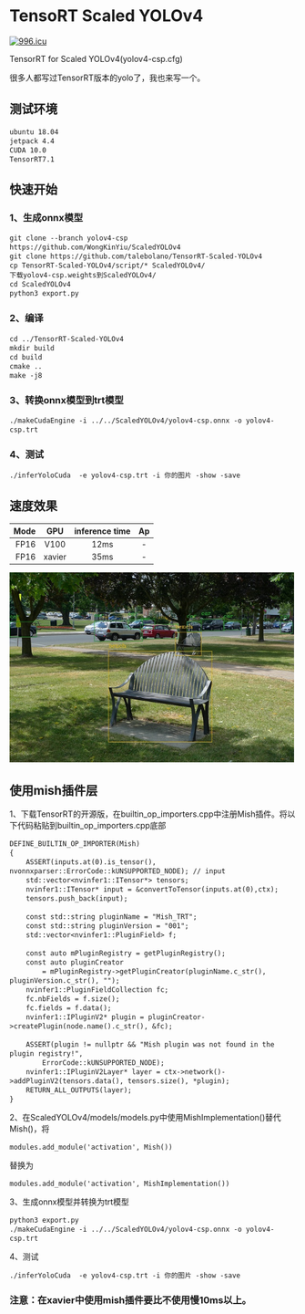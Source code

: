 # TensoRT Scaled YOLOv4


<a href="https://996.icu"><img src="https://img.shields.io/badge/link-996.icu-red.svg" alt="996.icu" /></a>


TensorRT for Scaled YOLOv4(yolov4-csp.cfg)

很多人都写过TensorRT版本的yolo了，我也来写一个。

## 测试环境

    ubuntu 18.04 
    jetpack 4.4
    CUDA 10.0
    TensorRT7.1

## 快速开始

### 1、生成onnx模型
	git clone --branch yolov4-csp https://github.com/WongKinYiu/ScaledYOLOv4
	git clone https://github.com/talebolano/TensorRT-Scaled-YOLOv4
	cp TensorRT-Scaled-YOLOv4/script/* ScaledYOLOv4/
	下载yolov4-csp.weights到ScaledYOLOv4/
	cd ScaledYOLOv4
	python3 export.py



### 2、编译
 
	cd ../TensorRT-Scaled-YOLOv4
    mkdir build 
    cd build
    cmake ..
    make -j8

### 3、转换onnx模型到trt模型

    ./makeCudaEngine -i ../../ScaledYOLOv4/yolov4-csp.onnx -o yolov4-csp.trt

### 4、测试

    ./inferYoloCuda  -e yolov4-csp.trt -i 你的图片 -show -save

## 速度效果

 Mode | GPU | inference time | Ap
---:|:---:|:---:|:---:
FP16 | V100 | 12ms | -
FP16 | xavier  | 35ms | -


<img src="./data/result.jpg" width="500px"></img>

## 使用mish插件层

1、下载TensorRT的开源版，在builtin_op_importers.cpp中注册Mish插件。将以下代码粘贴到builtin_op_importers.cpp底部

	DEFINE_BUILTIN_OP_IMPORTER(Mish)
	{
    	ASSERT(inputs.at(0).is_tensor(),  nvonnxparser::ErrorCode::kUNSUPPORTED_NODE); // input
    	std::vector<nvinfer1::ITensor*> tensors;
    	nvinfer1::ITensor* input = &convertToTensor(inputs.at(0),ctx);
    	tensors.push_back(input);
    
    	const std::string pluginName = "Mish_TRT";
    	const std::string pluginVersion = "001";
    	std::vector<nvinfer1::PluginField> f;

    	const auto mPluginRegistry = getPluginRegistry();
    	const auto pluginCreator
    	    = mPluginRegistry->getPluginCreator(pluginName.c_str(), pluginVersion.c_str(), "");
    	nvinfer1::PluginFieldCollection fc;
    	fc.nbFields = f.size();
    	fc.fields = f.data();
    	nvinfer1::IPluginV2* plugin = pluginCreator->createPlugin(node.name().c_str(), &fc);

    	ASSERT(plugin != nullptr && "Mish plugin was not found in the plugin registry!",
        	ErrorCode::kUNSUPPORTED_NODE);
    	nvinfer1::IPluginV2Layer* layer = ctx->network()->addPluginV2(tensors.data(), tensors.size(), *plugin);
    	RETURN_ALL_OUTPUTS(layer);
	}

2、在ScaledYOLOv4/models/models.py中使用MishImplementation()替代Mish()，将

	modules.add_module('activation', Mish())
替换为

	modules.add_module('activation', MishImplementation())

3、生成onnx模型并转换为trt模型

	python3 export.py
	./makeCudaEngine -i ../../ScaledYOLOv4/yolov4-csp.onnx -o yolov4-csp.trt

4、测试

	./inferYoloCuda  -e yolov4-csp.trt -i 你的图片 -show -save

### 注意：在xavier中使用mish插件要比不使用慢10ms以上。